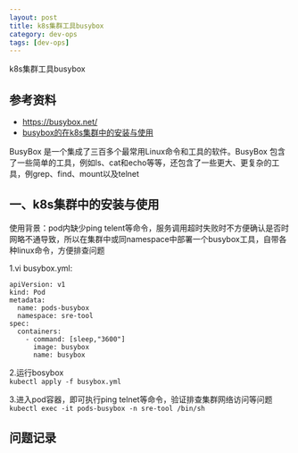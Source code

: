 ```yaml
---
layout: post
title: k8s集群工具busybox
category: dev-ops
tags: [dev-ops]
---
```


k8s集群工具busybox

## 参考资料
- https://busybox.net/
- [busybox的在k8s集群中的安装与使用](https://linuxcpp.0voice.com/?id=22240)

BusyBox 是一个集成了三百多个最常用Linux命令和工具的软件。BusyBox 包含了一些简单的工具，例如ls、cat和echo等等，还包含了一些更大、更复杂的工具，例grep、find、mount以及telnet

## 一、k8s集群中的安装与使用
使用背景：pod内缺少ping telent等命令，服务调用超时失败时不方便确认是否时网略不通导致，所以在集群中或同namespace中部署一个busybox工具，自带各种linux命令，方便排查问题

1.vi busybox.yml: 

``` 
apiVersion: v1
kind: Pod
metadata:
  name: pods-busybox
  namespace: sre-tool
spec:
  containers:
    - command: [sleep,"3600"]
      image: busybox
      name: busybox
```

2.运行bosybox  
```kubectl apply -f busybox.yml```

3.进入pod容器，即可执行ping telnet等命令，验证排查集群网络访问等问题  
```kubectl exec -it pods-busybox -n sre-tool /bin/sh```

## 问题记录